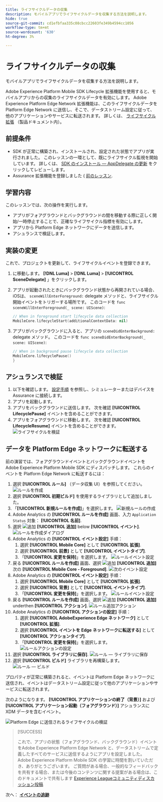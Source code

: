 ```yaml
---
title: ライフサイクルデータの収集
description: モバイルアプリでライフサイクルデータを収集する方法を説明します。
hide: true
source-git-commit: cd1efbfaa335c08cbcc22603fe349b4594cc1056
workflow-type: tm+mt
source-wordcount: '630'
ht-degree: 3%

---
```


# ライフサイクルデータの収集

モバイルアプリでライフサイクルデータを収集する方法を説明します。

Adobe Experience Platform Mobile SDK Lifecycle 拡張機能を使用すると、モバイルアプリからの収集のライフサイクルデータを有効にします。 Adobe Experience Platform Edge Network 拡張機能は、このライフサイクルデータを Platform Edge Network に送信し、そこで、データストリーム設定に従って、他のアプリケーションやサービスに転送されます。 詳しくは、 [ライフサイクル拡張](https://developer.adobe.com/client-sdks/documentation/lifecycle-for-edge-network/) （製品ドキュメント内）。


## 前提条件

* SDK が正常に構築され、インストールされ、設定された状態でアプリが実行されました。 このレッスンの一環として、既にライフサイクル監視を開始しています。 詳しくは、 [SDK のインストール — AppDelegate の更新](install-sdks.md#update-appdelegate) をクリックしてレビューします。
* Assurance 拡張機能を登録しました ( [前のレッスン](install-sdks.md).

## 学習内容

このレッスンでは、次の操作を実行します。

<!--
* Add lifecycle field group to the schema.
* -->
* アプリがフォアグラウンドとバックグラウンドの間を移動する際に正しく開始/一時停止することで、正確なライフサイクル指標を有効にします。
* アプリから Platform Edge ネットワークにデータを送信します。
* アシュランスで検証します。

<!--
## Add lifecycle field group to schema

The Consumer Experience Event field group you added in the [previous lesson](create-schema.md) already contains the lifecycle fields, so you can skip this step. If you don't use Consumer Experience Event field group in your own app, you can add the lifecycle fields by doing the following:

1. Navigate to the schema interface as described in the [previous lesson](create-schema.md).
1. Open the **Luma Mobile App Event Schema** schema and select **[!UICONTROL Add]** next to Field groups.
    ![select add](assets/lifecycle-add.png)
1. In the search bar, enter "lifecycle".
1. Select the checkbox next to **[!UICONTROL AEP Mobile Lifecycle Details]**.
1. Select **[!UICONTROL Add field groups]**.
    ![add field group](assets/lifecycle-lifecycle-field-group.png)
1. Select **[!UICONTROL Save]**.
    ![save](assets/lifecycle-lifecycle-save.png)
-->

## 実装の変更

これで、プロジェクトを更新して、ライフサイクルイベントを登録できます。

1. に移動します。 **[!DNL Luma]** > **[!DNL Luma]** > **[!UICONTROL SceneDelegate]** 」をクリックします。

1. アプリが起動されたときにバックグラウンド状態から再開されている場合、iOSは、 `sceneWillEnterForeground:` delegate メソッドと、ライフサイクル開始イベントをトリガーする場所です。 このコードを `func sceneWillEnterForeground(_ scene: UIScene)`:

   ```swift
   // When in foreground start lifecycle data collection
   MobileCore.lifecycleStart(additionalContextData: nil)
   ```

1. アプリがバックグラウンドに入ると、アプリの `sceneDidEnterBackground:` delegate メソッド。 このコードを  `func sceneDidEnterBackground(_ scene: UIScene)`:

   ```swift
   // When in background pause lifecycle data collection
   MobileCore.lifecyclePause()
   }
   ```

## アシュランスで検証

1. 以下を確認します。 [設定手順](assurance.md) を参照し、シミュレーターまたはデバイスを Assurance に接続します。
1. アプリを起動します。
1. アプリをバックグラウンドに送信します。 次を確認 **[!UICONTROL LifecyclePause]** イベントを含めることができます。
1. アプリをフォアグラウンドに移動します。 次を確認 **[!UICONTROL LifecycleResume]** イベントを含めることができます。
   ![ライフサイクルを検証](assets/lifecycle-lifecycle-assurance.png)


## データを Platform Edge ネットワークに転送する

前の演習では、フォアグラウンドイベントとバックグラウンドイベントをAdobe Experience Platform Mobile SDK にディスパッチします。 これらのイベントを Platform Edge Network に転送するには：

1. 選択 **[!UICONTROL ルール]** （データ収集 UI）を参照してください。
   ![ルールを作成](assets/rule-create.png)
1. 選択 **[!UICONTROL 初期ビルド]** を使用するライブラリとして追加しました。
1. 「**[!UICONTROL 新規ルールを作成]**」を選択します。
   ![新規ルールの作成](assets/rules-create-new.png)
1. Adobe Analytics の **[!UICONTROL ルールを作成]** 画面、入力 `Application Status` 対象： **[!UICONTROL 名前]**.
1. 選択 ![追加](https://spectrum.adobe.com/static/icons/workflow_18/Smock_AddCircle_18_N.svg) **[!UICONTROL 追加]** below **[!UICONTROL イベント]**.
   ![ルールを作成ダイアログ](assets/rule-create-name.png)
1. Adobe Analytics の **[!UICONTROL イベント設定]** 手順：
   1. 選択 **[!UICONTROL Mobile Core]** として **[!UICONTROL 拡張]**.
   1. 選択 **[!UICONTROL 前景]** として **[!UICONTROL イベントタイプ]**.
   1. 「**[!UICONTROL 変更を保持]**」を選択します。
      ![ルールイベント設定](assets/rule-event-configuration.png)
1. 戻る **[!UICONTROL ルールを作成]** 画面、選択 ![追加](https://spectrum.adobe.com/static/icons/workflow_18/Smock_AddCircle_18_N.svg) **[!UICONTROL 追加]** 次の **[!UICONTROL Mobile Core - Foreground]**.
   ![次のイベント設定](assets/rule-event-configuration-next.png)
1. Adobe Analytics の **[!UICONTROL イベント設定]** 手順：
   1. 選択 **[!UICONTROL Mobile Core]** として **[!UICONTROL 拡張]**.
   1. 選択 **[!UICONTROL 背景]** として **[!UICONTROL イベントタイプ]**.
   1. 「**[!UICONTROL 変更を保持]**」を選択します。
      ![ルールイベント設定](assets/rule-event-configuration-background.png)
1. 戻る **[!UICONTROL ルールを作成]** 画面、選択 ![追加](https://spectrum.adobe.com/static/icons/workflow_18/Smock_AddCircle_18_N.svg) **[!UICONTROL 追加]** underthen **[!UICONTROL アクション]**.
   ![ルール追加アクション](assets/rule-action-button.png)
1. Adobe Analytics の **[!UICONTROL アクションの設定]** 手順：
   1. 選択 **[!UICONTROL AdobeExperience Edge ネットワーク]** として **[!UICONTROL 拡張]**.
   1. 選択 **[!UICONTROL イベントを Edge ネットワークに転送する]** として **[!UICONTROL アクションタイプ]**.
   1. 「**[!UICONTROL 変更を保持]**」を選択します。
      ![ルールアクションの設定](assets/rule-action-configuration.png)
1. 選択 **[!UICONTROL ライブラリに保存]**.
   ![ルール — ライブラリに保存](assets/rule-save-to-library.png)
1. 選択 **[!UICONTROL ビルド]** ライブラリを再構築します。
   ![ルール — ビルド](assets/rule-build.png)

プロパティが正常に構築されると、イベントは Platform Edge ネットワークに送信され、イベントはデータストリーム設定に従って他のアプリケーションやサービスに転送されます。

次のようになります。 **[!UICONTROL アプリケーションの終了（背景）]** および **[!UICONTROL アプリケーション起動（フォアグラウンド）]** アシュランスに XDM データを含むイベント。

![Platform Edge に送信されるライフサイクルの検証](assets/lifecycle-edge-assurance.png)

>[!SUCCESS]
>
>これで、アプリの状態（フォアグラウンド、バックグラウンド）イベントをAdobe Experience Platform Edge Network と、データストリームで定義したすべてのサービスに送信するようにアプリを設定しました。<br>Adobe Experience Platform Mobile SDK の学習に時間を割いていただき、ありがとうございます。 ご質問がある場合、一般的なフィードバックを共有する場合、または今後のコンテンツに関する提案がある場合は、このドキュメントで共有します [Experience Leagueコミュニティディスカッション投稿](https://experienceleaguecommunities.adobe.com/t5/adobe-experience-platform-launch/tutorial-discussion-implement-adobe-experience-cloud-in-mobile/td-p/443796)

次へ： **[イベントの追跡](events.md)**
